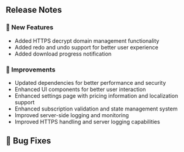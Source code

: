 ## Release Notes

### 🎉 New Features

* Added HTTPS decrypt domain management functionality
* Added redo and undo support for better user experience
* Added download progress notification

### 🔨 Improvements

* Updated dependencies for better performance and security
* Enhanced UI components for better user interaction
* Enhanced settings page with pricing information and localization support
* Enhanced subscription validation and state management system
* Improved server-side logging and monitoring
* Improved HTTPS handling and server logging capabilities

## 🐛 Bug Fixes

